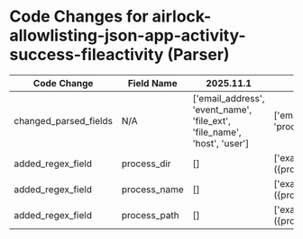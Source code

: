 # Code Changes for airlock-allowlisting-json-app-activity-success-fileactivity (Parser)

| Code Change | Field Name | 2025.11.1 | 2025.12.1 |
|-------------|------------|-----------|------------|
| changed_parsed_fields | N/A | ['email_address', 'event_name', 'file_ext', 'file_name', 'host', 'user'] | ['email_address', 'event_name', 'file_ext', 'file_name', 'host', 'process_dir', 'process_name', 'process_path', 'user'] |
| added_regex_field | process_dir | [] | ['exa_json_path=$.parentprocess,exa_regex=^({process_path}({process_dir}[^=]*[\\\/]+)?({process_name}[^=]+?))$'] |
| added_regex_field | process_name | [] | ['exa_json_path=$.parentprocess,exa_regex=^({process_path}({process_dir}[^=]*[\\\/]+)?({process_name}[^=]+?))$'] |
| added_regex_field | process_path | [] | ['exa_json_path=$.parentprocess,exa_regex=^({process_path}({process_dir}[^=]*[\\\/]+)?({process_name}[^=]+?))$'] |